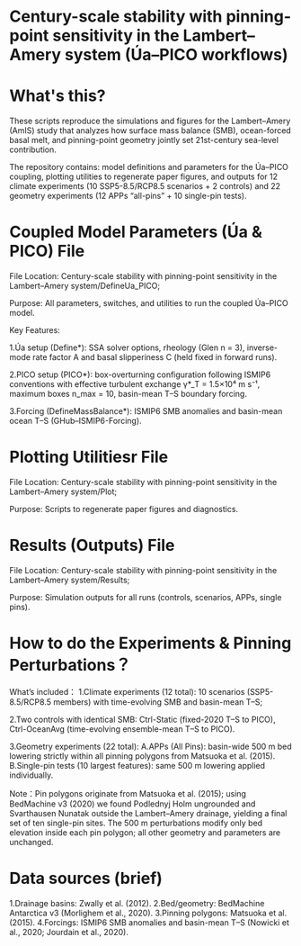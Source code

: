 # Century-scale stability with pinning-point sensitivity in the Lambert–Amery system (Úa–PICO workflows)
# What's this?
These scripts reproduce the simulations and figures for the Lambert–Amery (AmIS) study that analyzes how surface mass balance (SMB), ocean-forced basal melt, and pinning-point geometry jointly set 21st-century sea-level contribution. 

The repository contains:
model definitions and parameters for the Úa–PICO coupling,
plotting utilities to regenerate paper figures, and
outputs for 12 climate experiments (10 SSP5-8.5/RCP8.5 scenarios + 2 controls) and 22 geometry experiments (12 APPs “all-pins” + 10 single-pin tests).

# Coupled Model Parameters (Úa & PICO) File
File Location: Century-scale stability with pinning-point sensitivity in the Lambert–Amery system/DefineUa_PICO;

Purpose: All parameters, switches, and utilities to run the coupled Úa–PICO model.

Key Features:

1.Úa setup (Define*): SSA solver options, rheology (Glen n = 3), inverse-mode rate factor A and basal slipperiness C (held fixed in forward runs).

2.PICO setup (PICO*): box-overturning configuration following ISMIP6 conventions with
effective turbulent exchange γ*_T = 1.5×10⁴ m s⁻¹,
maximum boxes n_max = 10,
basin-mean T–S boundary forcing.

3.Forcing (DefineMassBalance*): ISMIP6 SMB anomalies and basin-mean ocean T–S (GHub–ISMIP6-Forcing).

# Plotting Utilitiesr File
File Location: Century-scale stability with pinning-point sensitivity in the Lambert–Amery system/Plot;

Purpose: Scripts to regenerate paper figures and diagnostics.


# Results (Outputs) File
File Location: Century-scale stability with pinning-point sensitivity in the Lambert–Amery system/Results;

Purpose: Simulation outputs for all runs (controls, scenarios, APPs, single pins).

# How to do the Experiments & Pinning Perturbations？
What’s included：
1.Climate experiments (12 total):
10 scenarios (SSP5-8.5/RCP8.5 members) with time-evolving SMB and basin-mean T–S;

2.Two controls with identical SMB:
Ctrl-Static (fixed-2020 T–S to PICO),
Ctrl-OceanAvg (time-evolving ensemble-mean T–S to PICO).

3.Geometry experiments (22 total):
A.APPs (All Pins): basin-wide 500 m bed lowering strictly within all pinning polygons from Matsuoka et al. (2015).
B.Single-pin tests (10 largest features): same 500 m lowering applied individually.

Note：Pin polygons originate from Matsuoka et al. (2015); using BedMachine v3 (2020) we found Podlednyj Holm ungrounded and Svarthausen Nunatak outside the Lambert–Amery drainage, yielding a final set of ten single-pin sites.
The 500 m perturbations modify only bed elevation inside each pin polygon; all other geometry and parameters are unchanged.


# Data sources (brief)
1.Drainage basins: Zwally et al. (2012).
2.Bed/geometry: BedMachine Antarctica v3 (Morlighem et al., 2020).
3.Pinning polygons: Matsuoka et al. (2015).
4.Forcings: ISMIP6 SMB anomalies and basin-mean T–S (Nowicki et al., 2020; Jourdain et al., 2020).



